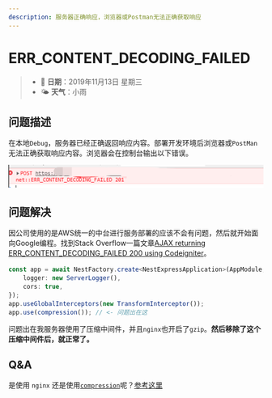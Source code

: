 ```yaml
---
description: 服务器正确响应，浏览器或Postman无法正确获取响应
---
```


# ERR\_CONTENT\_DECODING\_FAILED

> * 📅 **日期**：2019年11月13日 星期三
> * 🌤 **天气**：小雨

## 问题描述

在本地`Debug`，服务器已经正确返回响应内容。部署开发环境后浏览器或`PostMan`无法正确获取响应内容。浏览器会在控制台输出以下错误。

![net::ERR\_CONTENT\_DECODING\_FAILED 201](/assets/image/image%20%2832%29.png)

## 问题解决

因公司使用的是AWS统一的中台进行服务部署的应该不会有问题，然后就开始面向Google编程。找到Stack Overflow一篇文章[AJAX returning ERR\_CONTENT\_DECODING\_FAILED 200 using Codeigniter](https://stackoverflow.com/questions/52464671/ajax-returning-err-content-decoding-failed-200-using-codeigniter)。

```typescript
const app = await NestFactory.create<NestExpressApplication>(AppModule, {
    logger: new ServerLogger(),
    cors: true,
});
app.useGlobalInterceptors(new TransformInterceptor());
app.use(compression()); // <- 问题出在这
```

问题出在我服务器使用了压缩中间件，并且`nginx`也开启了`gzip`。**然后移除了这个压缩中间件后，就正常了。**

## Q&A

是使用 `nginx` 还是使用[`compression`](https://www.npmjs.com/package/compression)呢？[参考这里](https://github.com/expressjs/compression/issues/131)


